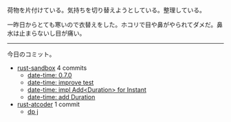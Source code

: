 荷物を片付けている。気持ちを切り替えようとしている。整理している。

一昨日からとても寒いので衣替えをした。ホコリで目や鼻がやられてダメだ。鼻水は止まらないし目が痛い。

---

今日のコミット。

- [rust-sandbox](https://github.com/bouzuya/rust-sandbox) 4 commits
  - [date-time: 0.7.0](https://github.com/bouzuya/rust-sandbox/commit/83c25b640f9b72bf133330ecc646f3aaf186b5c5)
  - [date-time: improve test](https://github.com/bouzuya/rust-sandbox/commit/db587298d8fee64a3a291551059b25d261be03f5)
  - [date-time: impl Add&lt;Duration> for Instant](https://github.com/bouzuya/rust-sandbox/commit/402aa305c75211ba10aca06a2a29e782023b697b)
  - [date-time: add Duration](https://github.com/bouzuya/rust-sandbox/commit/607b27be7660e2049cc8c7efd5a6879fe7104a01)
- [rust-atcoder](https://github.com/bouzuya/rust-atcoder) 1 commit
  - [dp j](https://github.com/bouzuya/rust-atcoder/commit/e4e2c6e07c2ed910086ace9dbb6f1300156335e9)
